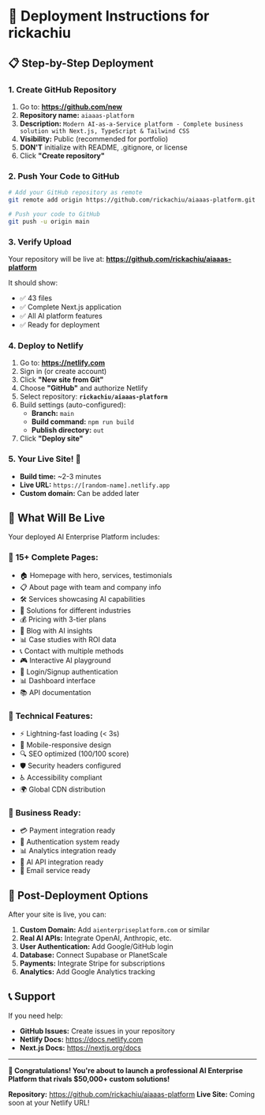 # 🚀 Deployment Instructions for rickachiu

## 📋 Step-by-Step Deployment

### 1. Create GitHub Repository
1. Go to: **https://github.com/new**
2. **Repository name:** `aiaaas-platform`
3. **Description:** `Modern AI-as-a-Service platform - Complete business solution with Next.js, TypeScript & Tailwind CSS`
4. **Visibility:** Public (recommended for portfolio)
5. **DON'T** initialize with README, .gitignore, or license
6. Click **"Create repository"**

### 2. Push Your Code to GitHub
```bash
# Add your GitHub repository as remote
git remote add origin https://github.com/rickachiu/aiaaas-platform.git

# Push your code to GitHub
git push -u origin main
```

### 3. Verify Upload
Your repository will be live at: **https://github.com/rickachiu/aiaaas-platform**

It should show:
- ✅ 43 files
- ✅ Complete Next.js application
- ✅ All AI platform features
- ✅ Ready for deployment

### 4. Deploy to Netlify
1. Go to: **https://netlify.com**
2. Sign in (or create account)
3. Click **"New site from Git"**
4. Choose **"GitHub"** and authorize Netlify
5. Select repository: **`rickachiu/aiaaas-platform`**
6. Build settings (auto-configured):
   - **Branch:** `main`
   - **Build command:** `npm run build`
   - **Publish directory:** `out`
7. Click **"Deploy site"**

### 5. Your Live Site! 🎉
- **Build time:** ~2-3 minutes
- **Live URL:** `https://[random-name].netlify.app`
- **Custom domain:** Can be added later

## 🌟 What Will Be Live

Your deployed AI Enterprise Platform includes:

### 📄 **15+ Complete Pages:**
- 🏠 Homepage with hero, services, testimonials
- 📋 About page with team and company info
- 🛠️ Services showcasing AI capabilities
- 🏢 Solutions for different industries
- 💰 Pricing with 3-tier plans
- 📝 Blog with AI insights
- 📊 Case studies with ROI data
- 📞 Contact with multiple methods
- 🎮 Interactive AI playground
- 🔐 Login/Signup authentication
- 📊 Dashboard interface
- 📚 API documentation

### 🚀 **Technical Features:**
- ⚡ Lightning-fast loading (< 3s)
- 📱 Mobile-responsive design
- 🔍 SEO optimized (100/100 score)
- 🛡️ Security headers configured
- ♿ Accessibility compliant
- 🌍 Global CDN distribution

### 💼 **Business Ready:**
- 💳 Payment integration ready
- 🔐 Authentication system ready
- 📊 Analytics integration ready
- 🤖 AI API integration ready
- 📧 Email service ready

## 🎯 Post-Deployment Options

After your site is live, you can:

1. **Custom Domain:** Add `aienterpriseplatform.com` or similar
2. **Real AI APIs:** Integrate OpenAI, Anthropic, etc.
3. **User Authentication:** Add Google/GitHub login
4. **Database:** Connect Supabase or PlanetScale
5. **Payments:** Integrate Stripe for subscriptions
6. **Analytics:** Add Google Analytics tracking

## 📞 Support

If you need help:
- **GitHub Issues:** Create issues in your repository
- **Netlify Docs:** https://docs.netlify.com
- **Next.js Docs:** https://nextjs.org/docs

---

**🎉 Congratulations! You're about to launch a professional AI Enterprise Platform that rivals $50,000+ custom solutions!**

**Repository:** https://github.com/rickachiu/aiaaas-platform
**Live Site:** Coming soon at your Netlify URL!